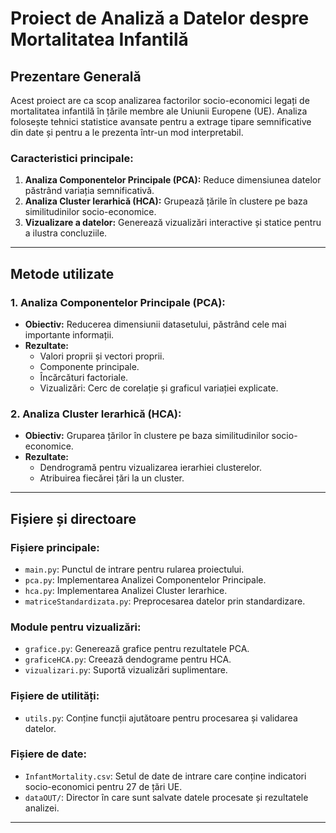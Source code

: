 # Proiect de Analiză a Datelor despre Mortalitatea Infantilă

## Prezentare Generală
Acest proiect are ca scop analizarea factorilor socio-economici legați de mortalitatea infantilă în țările membre ale Uniunii Europene (UE). Analiza folosește tehnici statistice avansate pentru a extrage tipare semnificative din date și pentru a le prezenta într-un mod interpretabil.

### Caracteristici principale:
1. **Analiza Componentelor Principale (PCA):** Reduce dimensiunea datelor păstrând variația semnificativă.
2. **Analiza Cluster Ierarhică (HCA):** Grupează țările în clustere pe baza similitudinilor socio-economice.
3. **Vizualizare a datelor:** Generează vizualizări interactive și statice pentru a ilustra concluziile.

---

## Metode utilizate

### **1. Analiza Componentelor Principale (PCA):**
- **Obiectiv:** Reducerea dimensiunii datasetului, păstrând cele mai importante informații.
- **Rezultate:**
  - Valori proprii și vectori proprii.
  - Componente principale.
  - Încărcături factoriale.
  - Vizualizări: Cerc de corelație și graficul variației explicate.

### **2. Analiza Cluster Ierarhică (HCA):**
- **Obiectiv:** Gruparea țărilor în clustere pe baza similitudinilor socio-economice.
- **Rezultate:**
  - Dendrogramă pentru vizualizarea ierarhiei clusterelor.
  - Atribuirea fiecărei țări la un cluster.

---

## Fișiere și directoare

### **Fișiere principale:**
- `main.py`: Punctul de intrare pentru rularea proiectului.
- `pca.py`: Implementarea Analizei Componentelor Principale.
- `hca.py`: Implementarea Analizei Cluster Ierarhice.
- `matriceStandardizata.py`: Preprocesarea datelor prin standardizare.

### **Module pentru vizualizări:**
- `grafice.py`: Generează grafice pentru rezultatele PCA.
- `graficeHCA.py`: Creează dendograme pentru HCA.
- `vizualizari.py`: Suportă vizualizări suplimentare.

### **Fișiere de utilități:**
- `utils.py`: Conține funcții ajutătoare pentru procesarea și validarea datelor.

### **Fișiere de date:**
- `InfantMortality.csv`: Setul de date de intrare care conține indicatori socio-economici pentru 27 de țări UE.
- `dataOUT/`: Director în care sunt salvate datele procesate și rezultatele analizei.

---


